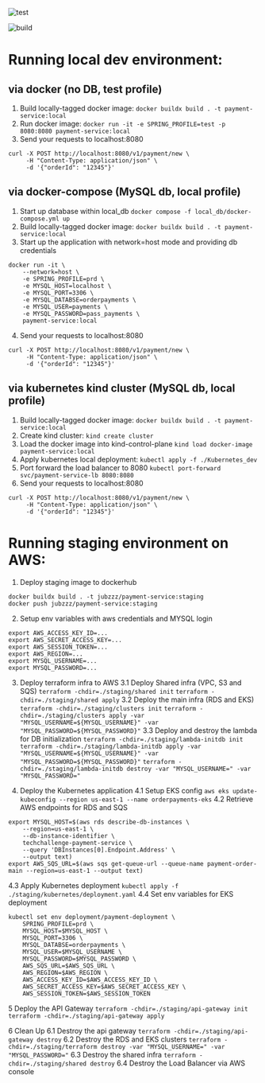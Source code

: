 ![test](https://github.com/pedidos-techallenge/payment-service/actions/workflows/test.yml/badge.svg)

![build](https://github.com/pedidos-techallenge/payment-service/actions/workflows/build.yml/badge.svg)


# Running local dev environment:

## via docker (no DB, test profile)
1. Build locally-tagged docker image:
`docker buildx build . -t payment-service:local`
2. Run docker image:
`docker run -it -e SPRING_PROFILE=test -p 8080:8080 payment-service:local`
3. Send your requests to localhost:8080
```
curl -X POST http://localhost:8080/v1/payment/new \
     -H "Content-Type: application/json" \
     -d '{"orderId": "12345"}'
```

## via docker-compose (MySQL db, local profile)
1. Start up database within local_db
`docker compose -f local_db/docker-compose.yml up`
2. Build locally-tagged docker image:
`docker buildx build . -t payment-service:local`
3. Start up the application with network=host mode and providing db credentials
```
docker run -it \
    --network=host \
    -e SPRING_PROFILE=prd \
    -e MYSQL_HOST=localhost \
    -e MYSQL_PORT=3306 \
    -e MYSQL_DATABSE=orderpayments \
    -e MYSQL_USER=payments \
    -e MYSQL_PASSWORD=pass_payments \
    payment-service:local
```
4. Send your requests to localhost:8080
```
curl -X POST http://localhost:8080/v1/payment/new \
     -H "Content-Type: application/json" \
     -d '{"orderId": "12345"}'
```

## via kubernetes kind cluster (MySQL db, local profile)
1. Build locally-tagged docker image:
`docker buildx build . -t payment-service:local`
2. Create kind cluster:
`kind create cluster`
3. Load the docker image into kind-control-plane
`kind load docker-image payment-service:local`
4. Apply kubernetes local deployment:
`kubectl apply -f ./Kubernetes_dev`
5. Port forward the load balancer to 8080
`kubectl port-forward svc/payment-service-lb 8080:8080`
6. Send your requests to localhost:8080
```
curl -X POST http://localhost:8080/v1/payment/new \
     -H "Content-Type: application/json" \
     -d '{"orderId": "12345"}'
```

# Running staging environment on AWS:
1. Deploy staging image to dockerhub
```
docker buildx build . -t jubzzz/payment-service:staging
docker push jubzzz/payment-service:staging
```
2. Setup env variables with aws credentials and MYSQL login
```
export AWS_ACCESS_KEY_ID=...
export AWS_SECRET_ACCESS_KEY=...
export AWS_SESSION_TOKEN=...
export AWS_REGION=...
export MYSQL_USERNAME=...
export MYSQL_PASSWORD=...
```
3. Deploy terraform infra to AWS
3.1 Deploy Shared infra (VPC, S3 and SQS)
`terraform -chdir=./staging/shared init`
`terraform -chdir=./staging/shared apply`
3.2 Deploy the main infra (RDS and EKS)
`terraform -chdir=./staging/clusters init`
`terraform -chdir=./staging/clusters apply -var "MYSQL_USERNAME=${MYSQL_USERNAME}" -var "MYSQL_PASSWORD=${MYSQL_PASSWORD}"`
3.3 Deploy and destroy the lambda for DB initialization
`terraform -chdir=./staging/lambda-initdb init`
`terraform -chdir=./staging/lambda-initdb apply -var "MYSQL_USERNAME=${MYSQL_USERNAME}" -var "MYSQL_PASSWORD=${MYSQL_PASSWORD}"`
`terraform -chdir=./staging/lambda-initdb destroy -var "MYSQL_USERNAME=" -var "MYSQL_PASSWORD="`

4. Deploy the Kubernetes application
4.1 Setup EKS config
`aws eks update-kubeconfig --region us-east-1 --name orderpayments-eks`
4.2 Retrieve AWS endpoints for RDS and SQS
```
export MYSQL_HOST=$(aws rds describe-db-instances \
    --region=us-east-1 \
    --db-instance-identifier \
    techchallenge-payment-service \
    --query 'DBInstances[0].Endpoint.Address' \
    --output text)
export AWS_SQS_URL=$(aws sqs get-queue-url --queue-name payment-order-main --region=us-east-1 --output text)
```
4.3 Apply Kubernetes deployment
`kubectl apply -f ./staging/kubernetes/deployment.yaml`
4.4 Set env variables for EKS deployment 
```
kubectl set env deployment/payment-deployment \
    SPRING_PROFILE=prd \
    MYSQL_HOST=$MYSQL_HOST \
    MYSQL_PORT=3306 \
    MYSQL_DATABSE=orderpayments \
    MYSQL_USER=$MYSQL_USERNAME \
    MYSQL_PASSWORD=$MYSQL_PASSWORD \
    AWS_SQS_URL=$AWS_SQS_URL \
    AWS_REGION=$AWS_REGION \
    AWS_ACCESS_KEY_ID=$AWS_ACCESS_KEY_ID \
    AWS_SECRET_ACCESS_KEY=$AWS_SECRET_ACCESS_KEY \
    AWS_SESSION_TOKEN=$AWS_SESSION_TOKEN
```
5 Deploy the API Gateway
`terraform -chdir=./staging/api-gateway init`
`terraform -chdir=./staging/api-gateway apply`

6 Clean Up
6.1 Destroy the api gateway
`terraform -chdir=./staging/api-gateway destroy`
6.2 Destroy the RDS and EKS clusters
`terraform -chdir=./staging/terraform destroy -var "MYSQL_USERNAME=" -var "MYSQL_PASSWORD="`
6.3 Destroy the shared infra
`terraform -chdir=./staging/shared destroy`
6.4 Destroy the Load Balancer via AWS console